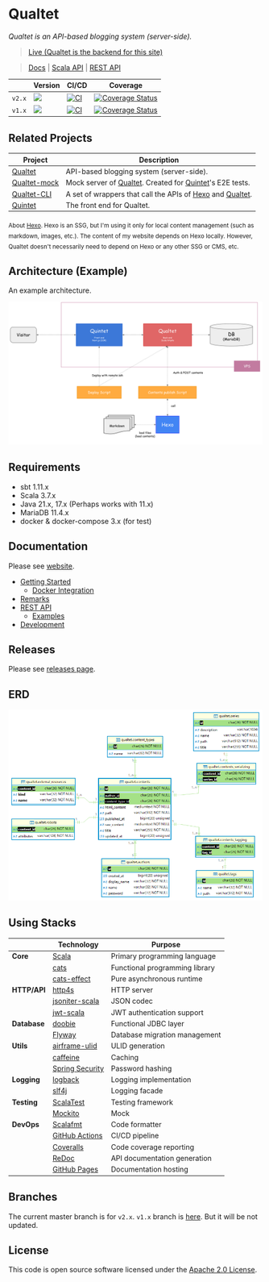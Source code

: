 # Qualtet

*Qualtet is an API-based blogging system (server-side).*

> [Live (Qualtet is the backend for this site)](https://yoshinorin.net)

> [Docs](https://yoshinorin.github.io/qualtet/docs) | [Scala API](https://yoshinorin.github.io/qualtet/) | [REST API](https://yoshinorin.github.io/qualtet/rest-api)

|| Version | CI/CD | Coverage |
|---|---|---|---|
| `v2.x` |![](https://img.shields.io/github/v/release/yoshinorin/qualtet?sort=semver&style=flat&label=Release)|[![CI](https://github.com/yoshinorin/qualtet/actions/workflows/ci.yml/badge.svg)](https://github.com/yoshinorin/qualtet/actions/workflows/ci.yml)|[![Coverage Status](https://coveralls.io/repos/github/yoshinorin/qualtet/badge.svg?branch=master)](https://coveralls.io/github/yoshinorin/qualtet?branch=master)|
| `v1.x` |![](https://img.shields.io/badge/Release-v1.13.0_(stale)-inactive.svg?style=flat-square)|[![CI](https://github.com/yoshinorin/qualtet/actions/workflows/ci.yml/badge.svg?branch=v1.x)](https://github.com/yoshinorin/qualtet/actions/workflows/ci.yml)|[![Coverage Status](https://coveralls.io/repos/github/yoshinorin/qualtet/badge.svg?branch=v1.x)](https://coveralls.io/github/yoshinorin/qualtet?branch=v1.x)|

## Related Projects

| Project | Description |
|---|---|
|[Qualtet](https://github.com/yoshinorin/qualtet)|API-based blogging system (server-side).|
|[Qualtet-mock](https://github.com/yoshinorin/qualtet-mock)| Mock server of [Qualtet](https://github.com/yoshinorin/qualtet). Created for [Quintet](https://github.com/yoshinorin/quintet)'s E2E tests.|
|[Qualtet-CLI](https://github.com/yoshinorin/qualtet-cli)|A set of wrappers that call the APIs of [Hexo](https://github.com/hexojs/hexo) and [Qualtet](https://github.com/yoshinorin/qualtet).|
|[Quintet](https://github.com/yoshinorin/quintet)|The front end for Qualtet.|

<sub>About [Hexo](https://github.com/hexojs). Hexo is an SSG, but I'm using it only for local content management (such as markdown, images, etc.). The content of my website depends on Hexo locally. However, Qualtet doesn't necessarily need to depend on Hexo or any other SSG or CMS, etc.</sub>

## Architecture (Example)

An example architecture.

![](./docs/_assets/assets/arch.svg)

## Requirements

* sbt 1.11.x
* Scala 3.7.x
* Java 21.x, 17.x (Perhaps works with 11.x)
* MariaDB 11.4.x
* docker & docker-compose 3.x (for test)

## Documentation

Please see [website](https://yoshinorin.github.io/qualtet/docs/).

* [Getting Started](./docs/_docs/getting-started/index.md)
    * [Docker Integration](./docs/_docs/docker/index.md)
* [Remarks](./docs/_docs/remarks/index.md)
* [REST API](https://yoshinorin.github.io/qualtet/rest-api/index.html)
    * [Examples](./docs/_docs/restapi/index.md)
* [Development](./docs/_docs/development/index.md)

## Releases

Please see [releases page](./docs/_docs/releases/index.md).

## ERD

![](./docs/_assets/assets/erd.png)

## Using Stacks

| | Technology | Purpose |
|----------|------------|---------|
| **Core** | [Scala](https://www.scala-lang.org/) | Primary programming language |
| | [cats](https://github.com/typelevel/cats) | Functional programming library |
| | [cats-effect](https://github.com/typelevel/cats-effect) | Pure asynchronous runtime |
| **HTTP/API** | [http4s](https://github.com/http4s/http4s) | HTTP server |
| | [jsoniter-scala](https://github.com/plokhotnyuk/jsoniter-scala) | JSON codec |
| | [jwt-scala](https://github.com/jwt-scala/jwt-scala) | JWT authentication support |
| **Database** | [doobie](https://github.com/tpolecat/doobie) | Functional JDBC layer |
| | [Flyway](https://flywaydb.org/) | Database migration management |
| **Utils** | [airframe-ulid](https://github.com/wvlet/airframe/) | ULID generation |
| | [caffeine](https://github.com/ben-manes/caffeine) | Caching |
| | [Spring Security](https://github.com/spring-projects/spring-security) | Password hashing |
| **Logging** | [logback](https://github.com/qos-ch/logback) | Logging implementation |
| | [slf4j](https://github.com/qos-ch/slf4j) | Logging facade |
| **Testing** | [ScalaTest](http://www.scalatest.org/) | Testing framework |
| | [Mockito](https://github.com/mockito/mockito) | Mock |
| **DevOps** | [Scalafmt](https://scalameta.org/scalafmt/) | Code formatter |
| | [GitHub Actions](https://github.com/yoshinorin/qualtet/actions) | CI/CD pipeline |
| | [Coveralls](https://coveralls.io/github/yoshinorin/qualtet) | Code coverage reporting |
| | [ReDoc](https://github.com/Redocly/redoc) | API documentation generation |
| | [GitHub Pages](https://pages.github.com/) | Documentation hosting |

## Branches

The current master branch is for `v2.x`. `v1.x` branch is [here](https://github.com/yoshinorin/qualtet/tree/v1.x). But it will be not updated.

## License

This code is open source software licensed under the [Apache 2.0 License](https://www.apache.org/licenses/LICENSE-2.0.html).
